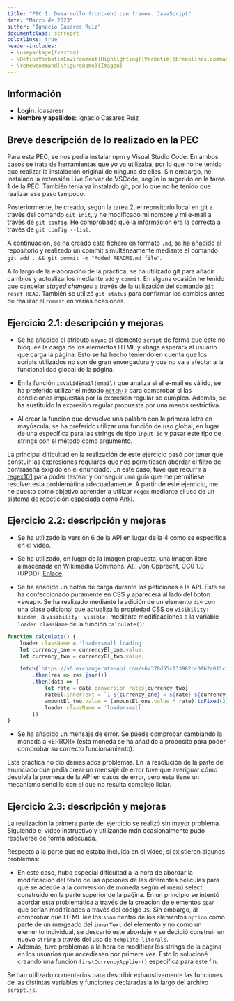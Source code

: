 ```yaml
---
title: "PEC 1. Desarrollo front-end con framew. JavaScript"
date: "Marzo de 2023"
author: "Ignacio Casares Ruiz"
documentclass: scrreprt
colorlinks: true
header-includes:
 - \usepackage{fvextra}
 - \DefineVerbatimEnvironment{Highlighting}{Verbatim}{breaklines,commandchars=\\\{\}}
 - \renewcommand{\figurename}{Imagen}
---
```


## Información

* **Login**: icasaresr
* **Nombre y apellidos**: Ignacio Casares Ruiz

## Breve descripción de lo realizado en la PEC

Para esta PEC, se nos pedía instalar npm y Visual Studio Code. En ambos casos se trata de herramientas que yo ya utilizaba, por lo que no he tenido que realizar la instalación original de ninguna de ellas. Sin embargo, he instalado la extensión Live Server de VSCode, según lo sugerido en la tarea 1 de la PEC. También tenía ya instalado git, por lo que no he tenido que realizar ese paso tampoco.

Posteriormente, he creado, según la tarea 2, el repositorio local en git a través del comando `git init`, y he modificado mi nombre y mi e-mail a través de `git config`. He comprobado que la información era la correcta a través de `git config --list`.

A continuación, se ha creado este fichero en formato `.md`, se ha añadido al repositorio y realizado un commit simultáneamente mediante el comando `git add . && git commit -m "Added README.md file"`.

A lo largo de la elaboracińo de la práctica, se ha utilizado git para añadir cambios y actualizarlos mediante `add` y `commit`. En alguna ocasión he tenido que cancelar _staged changes_ a través de la utilización del comando `git reset HEAD`. También se utilizó `git status` para confirmar los cambios antes de realizar el `commit` en varias ocasiones.

## Ejercicio 2.1: descripción y mejoras
* Se ha añadido el atributo `async` al elemento `script` de forma que este no bloquee la carga de los elementos HTML y «haga esperar» al usuario que carga la página. Esto se ha hecho teniendo en cuenta que los scripts utilizados no son de gran envergadura y que no va a afectar a la funcionalidad global de la página.

* En la función `isValidEmail(email)` que analiza si el e-mail es válido, se ha preferido utilizar el método [`match()`](https://developer.mozilla.org/en-US/docs/Web/JavaScript/Reference/Global_Objects/String/match) para comprobar si las condiciones impuestas por la expresión regular se cumplen. Además, se ha sustituido la expresión regular propuesta por una menos restrictiva.

* Al crear la función que devuelve una palabra con la primera letra en mayúscula, se ha preferido utilizar una función de uso global, en lugar de una específica para las strings de tipo `input.id` y pasar este tipo de strings con el método como argumento.

La principal dificultad en la realización de este ejercicio pasó por tener que constuir las expresiones regulares que nos permitiesen abordar el filtro de contraseña exigido en el enunciado. En este caso, tuve que recurrir a [regex101](https://regex101.com/) para poder testear y conseguir una guía que me permitiese resolver esta problemática adecuadamente. A partir de este ejercicio, me he puesto como objetivo aprender a utilizar `regex` mediante el uso de un sistema de repetición espaciada como [Anki](https://apps.ankiweb.net/). 

## Ejercicio 2.2: descripción y mejoras

* Se ha utilizado la versión 6 de la API en lugar de la 4 como se especifica en el vídeo.

* Se ha utilizado, en lugar de la imagen propuesta, una imagen libre almacenada en Wikimedia Commons. At.: Jon Opprecht, CC0 1.0 (UPDD). [Enlace](https://commons.wikimedia.org/wiki/File:Button_DINA_Voraussetzungen_Digitale_Nachhaltigkeit_09_Breit_Abgest%C3%BCtzte_Finanzierung.svg).

* Se ha añadido un botón de carga durante las peticiones a la API. Este se ha confeccionado puramente en CSS y aparecerá al lado del botón «swap». Se ha realizado mediante la adición de un elemento `div` con una clase adicional que actualiza la propiedad CSS de `visibility: hidden;` a `visibility: visible;` mediante modificaciones a la variable `loader.className` de la función `calculate()`:

```js
function calculate() {
    loader.className = 'loadersmall loading'
    let currency_one = currencyEl_one.value;
    let currency_two = currencyEl_two.value;

    fetch(`https://v6.exchangerate-api.com/v6/370d55c233982cc0f62a011c/latest/${currency_one}`)
        .then(res => res.json())
        .then(data => {
            let rate = data.conversion_rates[currency_two]
            rateEl.innerText = `1 ${currency_one} = ${rate} ${currency_two}`
            amountEl_two.value = (amountEl_one.value * rate).toFixed(2)
            loader.className = 'loadersmall'
        })
}
```

* Se ha añadido un mensaje de error. Se puede comprobar cambiando la moneda a «ERROR» (esta moneda se ha añadido a propósito para poder comprobar su correcto funcionamiento).

Esta práctica no dio demasiados problemas. En la resolución de la parte del enunciado que pedía crear un mensaje de error tuve que averiguar cómo devolvía la promesa de la API en casos de error, pero esta tiene un mecanismo sencillo con el que no resulta complejo lidiar.


## Ejercicio 2.3: descripción y mejoras
La realización la primera parte del ejercicio se realizó sin mayor problema. Siguiendo el vídeo instructivo y utilizando mdn ocasionalmente pudo resolverse de forma adecuada.

Respecto a la parte que no estaba incluida en el vídeo, sí existieron algunos problemas:

* En este caso, hubo especial dificultad a la hora de abordar la modificación del texto de las opciones de las diferentes películas para que se adecúe a la conversión de moneda según el menú select construido en la parte superior de la paǵina. En un principio se intentó abordar esta problemática a través de la creación de elementos `span` que serían modificados a través del código `JS`. Sin embargo, al comprobar que HTML lee los `span` dentro de los elementos `option` como parte de un mergeado del `innerText` del elemento y no como un elemento individual, se descartó este abordaje y se decidió construir un nuevo `string` a través del uso de `template literals`.
* Además, tuve problemas a la hora de modificar los strings de la página en los usuarios que accediesen por primera vez. Esto lo solucioné creando una función `firstCurrencyApplier()` específica para este fin.

Se han utilizado comentarios para describir exhaustivamente las funciones de las distintas variables y funciones declaradas a lo largo del archivo `script.js`.